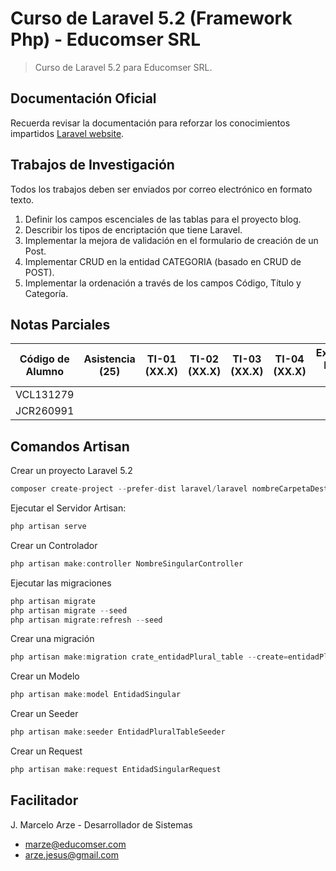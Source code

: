 # Curso de Laravel 5.2 (Framework Php) - Educomser SRL

> Curso de Laravel 5.2 para Educomser SRL.

## Documentación Oficial

Recuerda revisar la documentación para reforzar los conocimientos impartidos [Laravel website](https://laravel.com/docs/5.2).

## Trabajos de Investigación

Todos los trabajos deben ser enviados por correo electrónico en formato texto.

1. Definir los campos escenciales de las tablas para el proyecto blog.
2. Describir los tipos de encriptación que tiene Laravel.
3. Implementar la mejora de validación en el formulario de creación de un Post.
4. Implementar CRUD en la entidad CATEGORIA (basado en CRUD de POST).
5. Implementar la ordenación a través de los campos Código, Título y Categoría.

## Notas Parciales

Código de Alumno | Asistencia (25) | TI-01 (XX.X) | TI-02 (XX.X) | TI-03 (XX.X) | TI-04 (XX.X) | Examen Final (40) | Nota Final 
---------------- | :-------------: | :----------: | :----------: | :----------: | :----------: | :---------------: | :--------: 
VCL131279 | | | | | | |
JCR260991 | | | | | | |

## Comandos Artisan

Crear un proyecto Laravel 5.2
```javascript
composer create-project --prefer-dist laravel/laravel nombreCarpetaDestino "5.2.*"
```
Ejecutar el Servidor Artisan:
```javascript
php artisan serve
```
Crear un Controlador
```javascript
php artisan make:controller NombreSingularController
```
Ejecutar las migraciones
```javascript
php artisan migrate
php artisan migrate --seed
php artisan migrate:refresh --seed
```
Crear una migración
```javascript
php artisan make:migration crate_entidadPlural_table --create=entidadPlural
```
Crear un Modelo
```javascript
php artisan make:model EntidadSingular
```
Crear un Seeder
```javascript
php artisan make:seeder EntidadPluralTableSeeder
```
Crear un Request
```javascript
php artisan make:request EntidadSingularRequest
```

## Facilitador

J. Marcelo Arze - Desarrollador de Sistemas
- [marze@educomser.com](marze@educomser.com)
- [arze.jesus@gmail.com](arze.jesus@gmail.com)